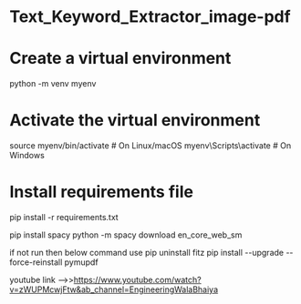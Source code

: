 # Text_Keyword_Extractor_image-pdf


# Create a virtual environment
python -m venv myenv

# Activate the virtual environment
source myenv/bin/activate  # On Linux/macOS
myenv\Scripts\activate     # On Windows

# Install requirements file
pip install -r requirements.txt

pip install spacy
python -m spacy download en_core_web_sm

if not run then below command use 
pip uninstall fitz
pip install --upgrade --force-reinstall pymupdf


youtube link -->>https://www.youtube.com/watch?v=zWUPMcwjFtw&ab_channel=EngineeringWalaBhaiya
